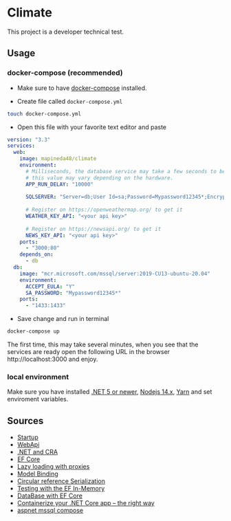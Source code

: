 # Climate

This project is a developer technical test.

## Usage

### docker-compose (recommended)

- Make sure to have [docker-compose](https://docs.docker.com/compose/install/) installed.

- Create file called `docker-compose.yml`

```sh
touch docker-compose.yml
```
- Open this file with your favorite text editor and paste

```yml
version: "3.3"
services:
  web:
    image: mapineda48/climate
    environment:
      # Milliseconds, the database service may take a few seconds to be ready, 
      # this value may vary depending on the hardware.
      APP_RUN_DELAY: "10000"
      
      SQLSERVER: "Server=db;User Id=sa;Password=Mypassword12345*;Encrypt=false;Trusted_Connection=False;"
      
      # Register on https://openweathermap.org/ to get it
      WEATHER_KEY_API: "<your api key>"
      
      # Register on https://newsapi.org/ to get it
      NEWS_KEY_API: "<your api key>"
    ports:
      - "3000:80"
    depends_on:
      - db
  db:
    image: "mcr.microsoft.com/mssql/server:2019-CU13-ubuntu-20.04"
    environment:
      ACCEPT_EULA: "Y"
      SA_PASSWORD: "Mypassword12345*"
    ports:
      - "1433:1433"
```
- Save change and run in terminal
```bash
docker-compose up
```
The first time, this may take several minutes, when you see that the services are ready open the following URL in the browser http://localhost:3000 and enjoy.

### local environment

Make sure you have installed [.NET 5 or newer](https://get.dot.net), [Nodejs 14.x](https://nodejs.org/es/), [Yarn](https://yarnpkg.com/) and set enviroment variables.

## Sources

- [Startup](https://docs.microsoft.com/en-us/aspnet/core/fundamentals/startup?view=aspnetcore-5.0)
- [WebApi](https://docs.microsoft.com/en-us/aspnet/core/tutorials/first-web-api?view=aspnetcore-5.0&tabs=visual-studio-code)
- [.NET and CRA](https://docs.microsoft.com/en-us/aspnet/core/client-side/spa/react?view=aspnetcore-5.0&tabs=visual-studio)
- [EF Core](https://docs.microsoft.com/en-us/ef/core/)
- [Lazy loading with proxies](https://docs.microsoft.com/en-us/ef/core/querying/related-data/lazy)
- [Model Binding](https://docs.microsoft.com/en-us/aspnet/core/mvc/models/model-binding?view=aspnetcore-5.0)
- [Circular reference Serialization](https://docs.microsoft.com/en-us/ef/core/querying/related-data/serialization)
- [Testing with the EF In-Memory](https://docs.microsoft.com/en-us/ef/core/testing/in-memory)
- [DataBase with EF Core](http://www.binaryintellect.net/articles/87446533-54b3-41ad-bea9-994091686a55.aspx)
- [Containerize your .NET Core app – the right way](https://medium.com/01001101/containerize-your-net-core-app-the-right-way-35c267224a8d)
- [aspnet mssql compose](https://docs.docker.com/samples/aspnet-mssql-compose/)